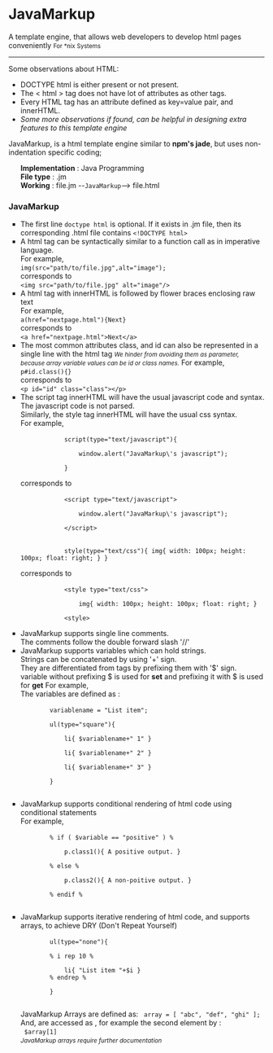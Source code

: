 # JavaMarkup
A template engine, that allows web developers to develop html pages conveniently
<small>For *nix Systems</small>
<hr/>

Some observations about HTML:
<ul>
	<li>DOCTYPE html is either present or not present.</li>
	<li>The &lt html &gt tag does not have lot of attributes as other tags.</li>
	<li>Every HTML tag has an attribute defined as key=value pair, and innerHTML.</li>
	<li><i>Some more observations if found, can be helpful in designing extra features to this template engine</i></li>
</ul>

JavaMarkup, is a html template engine similar to <b> npm's jade</b>, but uses non-indentation specific coding;
<ul type="none">
<li><b>Implementation</b> : Java Programming</li>
<li><b>File type</b> : .jm</li>
<li><b>Working</b> : file.jm --<code>JavaMarkup</code>--&gt file.html</li>
</ul>

<h3>JavaMarkup</h3>
<ul type="square">
	<li>
		The first line <code>doctype html</code> is optional. If it exists in .jm file, then its corresponding .html file contains <code>&lt;!DOCTYPE html&gt;</code><br/>
	</li>
	<li>
		A html tag can be syntactically similar to a function call as in imperative language.<br/>
		For example, <br/>
		<code>img(src="path/to/file.jpg",alt="image");</code><br/>
		corresponds to<br/>
		<code>&lt;img src="path/to/file.jpg" alt="image"/&gt;</code><br/>
	</li>
	<li>
		A html tag with innerHTML is followed by flower braces enclosing raw text<br/>
		For example, <br/>
		<code>a(href="nextpage.html"){Next}</code><br/>
		corresponds to <br/>
		<code>&lt;a href="nextpage.html"&gt;Next&lt;/a&gt;</code><br/>
	</li>
	<li>
		The most common attributes class, and id can also be represented in a single line with the html tag
		<small> <i>We hinder from avoiding them as parameter, because array variable values can be id or class names.</i></small> 
		For example, <br/>
		<code>p#id.class(){}</code> <br/>
		corresponds to<br/>
		<code>&lt;p id="id" class="class"&gt;&lt;/p&gt;</code><br/>
	</li>
	<li>
		The script tag innerHTML will have the usual javascript code and syntax. The javascript code is not parsed.<br/>
		Similarly, the style tag innerHTML will have the usual css syntax. <br/>
		For example,<br/>
		<code>
			script(type="text/javascript"){ <br/>
				window.alert("JavaMarkup\'s javascript"); <br/>
			}
		</code><br/>
		corresponds to<br/>
		<code> 
			&lt;script type="text/javascript"&gt;<br/>
				window.alert("JavaMarkup\'s javascript"); <br/>
			&lt;/script&gt;
		</code><br/>
		<code> 
			style(type="text/css"){ img{ width: 100px; height: 100px; float: right; } }
		</code><br/>
		corresponds to<br/>
		<code> 
			&lt;style type="text/css"&gt;<br/>
				img{ width: 100px; height: 100px; float: right; }<br/>
			&lt;style&gt;
		</code><br/>
	</li>
	<li>
		JavaMarkup supports single line comments.<br/>
		The comments follow the double forward slash '//'<br/>
	</li>
	<li>
		JavaMarkup supports variables which can hold strings. <br/>
		Strings can be concatenated by using '+' sign.<br/>
		They are differentiated from tags by prefixing them with '$' sign.<br/>
		variable without prefixing $ is used for <b>set</b> and prefixing it with $ is used for <b>get</b>
		For example, <br/>
		The variables are defined as :<br/>
		<code>
		variablename = "List item";<br/>
		ul(type="square"){<br/>
			li{ $variablename+" 1" }<br/>
			li{ $variablename+" 2" }<br/>
			li{ $variablename+" 3" }<br/>
		}<br/>
		</code><br/>
	</li>
	<li>
		JavaMarkup supports conditional rendering of html code using conditional statements<br/>
		For example,<br/>
		<code>
		% if ( $variable == "positive" ) %<br/>
			p.class1(){ A positive output. }<br/>
		% else %<br/>
			p.class2(){ A non-poitive output. }<br/>
		% endif %<br/>
		</code><br/>
	</li>
	<li>
		JavaMarkup supports iterative rendering of html code, and supports arrays, to achieve DRY (Don't Repeat Yourself)<br/>
		<code>
		ul(type="none"){<br/>
		% i rep 10 %<br/>
			li{ "List item "+$i }
		% endrep %<br/>
		}<br/>
		</code><br/>
		JavaMarkup Arrays are defined as:
		<code> array = [ "abc", "def", "ghi" ]; </code><br/>
		And, are accessed as , for example the second element by : <br/>
		<code> $array[1] </code><br/>
		<small> <i>JavaMarkup arrays require further documentation </i></small><br/>
	</li>
</ul>
